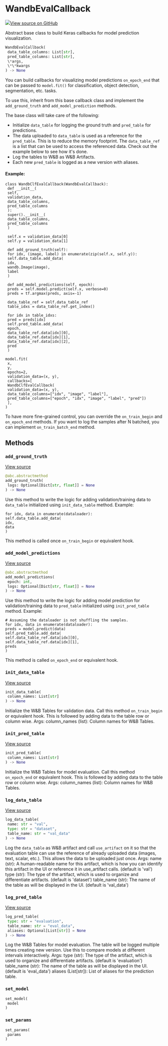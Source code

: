 # WandbEvalCallback



[![](https://www.tensorflow.org/images/GitHub-Mark-32px.png)View source on GitHub](https://www.github.com/wandb/client/tree/597de7d094bdab2fa17d5db396c6bc227b2f62c3/wandb/integration/keras/callbacks/tables_builder.py#L10-L229)



Abstract base class to build Keras callbacks for model prediction visualization.

```python
WandbEvalCallback(
 data_table_columns: List[str],
 pred_table_columns: List[str],
 \*args,
 \*\*kwargs
) -> None
```




You can build callbacks for visualizing model predictions `on_epoch_end`
that can be passed to `model.fit()` for classification, object detection,
segmentation, etc. tasks.

To use this, inherit from this base callback class and implement the `add_ground_truth`
and `add_model_prediction` methods.

The base class will take care of the following:
- Initialize `data_table` for logging the ground truth and
 `pred_table` for predictions.
- The data uploaded to `data_table` is used as a reference for the
 `pred_table`. This is to reduce the memory footprint. The `data_table_ref`
 is a list that can be used to access the referenced data.
 Check out the example below to see how it's done.
- Log the tables to W&B as W&B Artifacts.
- Each new `pred_table` is logged as a new version with aliases.

#### Example:

```
class WandbClfEvalCallback(WandbEvalCallback):
 def __init__(
 self,
 validation_data,
 data_table_columns,
 pred_table_columns
 ):
 super().__init__(
 data_table_columns,
 pred_table_columns
 )

 self.x = validation_data[0]
 self.y = validation_data[1]

 def add_ground_truth(self):
 for idx, (image, label) in enumerate(zip(self.x, self.y)):
 self.data_table.add_data(
 idx,
 wandb.Image(image),
 label
 )

 def add_model_predictions(self, epoch):
 preds = self.model.predict(self.x, verbose=0)
 preds = tf.argmax(preds, axis=-1)

 data_table_ref = self.data_table_ref
 table_idxs = data_table_ref.get_index()

 for idx in table_idxs:
 pred = preds[idx]
 self.pred_table.add_data(
 epoch,
 data_table_ref.data[idx][0],
 data_table_ref.data[idx][1],
 data_table_ref.data[idx][2],
 pred
 )

model.fit(
 x,
 y,
 epochs=2,
 validation_data=(x, y),
 callbacks=[
 WandbClfEvalCallback(
 validation_data=(x, y),
 data_table_columns=["idx", "image", "label"],
 pred_table_columns=["epoch", "idx", "image", "label", "pred"])
 ],
)
```


To have more fine-grained control, you can override the `on_train_begin` and
`on_epoch_end` methods. If you want to log the samples after N batched, you
can implement `on_train_batch_end` method.

## Methods

### `add_ground_truth`



[View source](https://www.github.com/wandb/client/tree/597de7d094bdab2fa17d5db396c6bc227b2f62c3/wandb/integration/keras/callbacks/tables_builder.py#L127-L141)

```python
@abc.abstractmethod
add_ground_truth(
 logs: Optional[Dict[str, float]] = None
) -> None
```

Use this method to write the logic for adding validation/training
data to `data_table` initialized using `init_data_table` method.
Example:
 ```
 for idx, data in enumerate(dataloader):
 self.data_table.add_data(
 idx,
 data
 )
 ```
This method is called once `on_train_begin` or equivalent hook.

### `add_model_predictions`



[View source](https://www.github.com/wandb/client/tree/597de7d094bdab2fa17d5db396c6bc227b2f62c3/wandb/integration/keras/callbacks/tables_builder.py#L143-L163)

```python
@abc.abstractmethod
add_model_predictions(
 epoch: int,
 logs: Optional[Dict[str, float]] = None
) -> None
```

Use this method to write the logic for adding model prediction for
validation/training data to `pred_table` initialized using
`init_pred_table` method.
Example:
 ```
 # Assuming the dataloader is not shuffling the samples.
 for idx, data in enumerate(dataloader):
 preds = model.predict(data)
 self.pred_table.add_data(
 self.data_table_ref.data[idx][0],
 self.data_table_ref.data[idx][1],
 preds
 )
 ```
This method is called `on_epoch_end` or equivalent hook.

### `init_data_table`



[View source](https://www.github.com/wandb/client/tree/597de7d094bdab2fa17d5db396c6bc227b2f62c3/wandb/integration/keras/callbacks/tables_builder.py#L165-L172)

```python
init_data_table(
 column_names: List[str]
) -> None
```

Initialize the W&B Tables for validation data.
Call this method `on_train_begin` or equivalent hook. This is followed by
adding data to the table row or column wise.
Args:
 column_names (list): Column names for W&B Tables.

### `init_pred_table`



[View source](https://www.github.com/wandb/client/tree/597de7d094bdab2fa17d5db396c6bc227b2f62c3/wandb/integration/keras/callbacks/tables_builder.py#L174-L181)

```python
init_pred_table(
 column_names: List[str]
) -> None
```

Initialize the W&B Tables for model evaluation.
Call this method `on_epoch_end` or equivalent hook. This is followed by
adding data to the table row or column wise.
Args:
 column_names (list): Column names for W&B Tables.

### `log_data_table`



[View source](https://www.github.com/wandb/client/tree/597de7d094bdab2fa17d5db396c6bc227b2f62c3/wandb/integration/keras/callbacks/tables_builder.py#L183-L208)

```python
log_data_table(
 name: str = "val",
 type: str = "dataset",
 table_name: str = "val_data"
) -> None
```

Log the `data_table` as W&B artifact and call
`use_artifact` on it so that the evaluation table can use the reference
of already uploaded data (images, text, scalar, etc.).
This allows the data to be uploaded just once.
Args:
 name (str): A human-readable name for this artifact, which is how
 you can identify this artifact in the UI or reference
 it in use_artifact calls. (default is 'val')
 type (str): The type of the artifact, which is used to organize and
 differentiate artifacts. (default is 'dataset')
 table_name (str): The name of the table as will be displayed in the UI.
 (default is 'val_data')

### `log_pred_table`



[View source](https://www.github.com/wandb/client/tree/597de7d094bdab2fa17d5db396c6bc227b2f62c3/wandb/integration/keras/callbacks/tables_builder.py#L210-L229)

```python
log_pred_table(
 type: str = "evaluation",
 table_name: str = "eval_data",
 aliases: Optional[List[str]] = None
) -> None
```

Log the W&B Tables for model evaluation.
The table will be logged multiple times creating new version. Use this
to compare models at different intervals interactively.
Args:
 type (str): The type of the artifact, which is used to organize and
 differentiate artifacts. (default is 'evaluation')
 table_name (str): The name of the table as will be displayed in the UI.
 (default is 'eval_data')
 aliases (List[str]): List of aliases for the prediction table.

### `set_model`



```python
set_model(
 model
)
```




### `set_params`



```python
set_params(
 params
)
```






